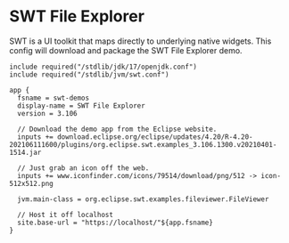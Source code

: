 # SWT File Explorer

SWT is a UI toolkit that maps directly to underlying native widgets. This config will download and package the SWT File Explorer demo.

```hocon
include required("/stdlib/jdk/17/openjdk.conf")
include required("/stdlib/jvm/swt.conf")

app {
  fsname = swt-demos
  display-name = SWT File Explorer
  version = 3.106

  // Download the demo app from the Eclipse website.
  inputs += download.eclipse.org/eclipse/updates/4.20/R-4.20-202106111600/plugins/org.eclipse.swt.examples_3.106.1300.v20210401-1514.jar
  
  // Just grab an icon off the web.
  inputs += www.iconfinder.com/icons/79514/download/png/512 -> icon-512x512.png

  jvm.main-class = org.eclipse.swt.examples.fileviewer.FileViewer

  // Host it off localhost
  site.base-url = "https://localhost/"${app.fsname}
}
```
